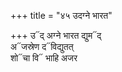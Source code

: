 +++
title = "४५ उदग्ने भारत"

+++
उ᳓द् अग्ने भारत द्युम᳓द्  
अ᳓जस्रेण द᳓विद्युतत्  
शो᳓चा वि᳓ भाहि अजर